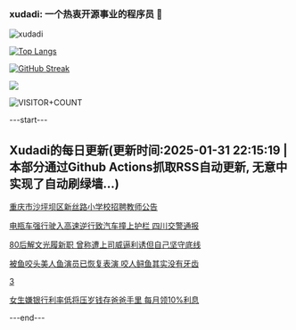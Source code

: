 ### xudadi: 一个热衷开源事业的程序员 👋

![xudadi](https://github-readme-stats-git-masterorgs-github-readme-stats-team.vercel.app/api?username=xudadi)

[![Top Langs](https://github-readme-stats.vercel.app/api/top-langs/?username=xudadi)](https://github.com/anuraghazra/github-readme-stats)

[![GitHub Streak](https://streak-stats.demolab.com?user=xudadi&locale=zh_Hans)](https://git.io/streak-stats)

![](https://raw.githubusercontent.com/xudadi/xudadi/main/assets/github-contribution-grid-snake.svg)

![VISITOR+COUNT](https://komarev.com/ghpvc/?username=xudadi&label=VISITOR+COUNT)


---start---

## Xudadi的每日更新(更新时间:2025-01-31 22:15:19 | 本部分通过Github Actions抓取RSS自动更新, 无意中实现了自动刷绿墙...)

[重庆市沙坪坝区新丝路小学校招聘教师公告](https://www.gongkaoleida.com/article/2277560)

[电瓶车强行驶入高速逆行致汽车撞上护栏 四川交警通报](https://m.163.com/news/article/JN81U6MP0001899O.html)

[80后解文光履新职 曾称遭上司威逼利诱但自己坚守底线](https://m.163.com/news/article/JN68D3A80530JPVV.html)

[被鱼咬头美人鱼演员已恢复表演 咬人鲟鱼其实没有牙齿](https://m.163.com/news/article/JN7LSCH30512DU6N.html)

[3](https://m.163.com/touch/news/sub/domestic)

[女生嫌银行利率低将压岁钱存爸爸手里 每月领10%利息](https://m.163.com/news/article/JN60DFOA051492LM.html)

---end---
